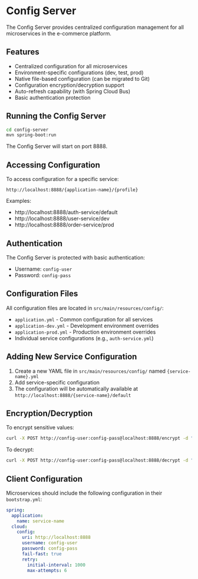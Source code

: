 # Config Server

The Config Server provides centralized configuration management for all microservices in the e-commerce platform.

## Features

- Centralized configuration for all microservices
- Environment-specific configurations (dev, test, prod)
- Native file-based configuration (can be migrated to Git)
- Configuration encryption/decryption support
- Auto-refresh capability (with Spring Cloud Bus)
- Basic authentication protection

## Running the Config Server

```bash
cd config-server
mvn spring-boot:run
```

The Config Server will start on port 8888.

## Accessing Configuration

To access configuration for a specific service:

```
http://localhost:8888/{application-name}/{profile}
```

Examples:
- http://localhost:8888/auth-service/default
- http://localhost:8888/user-service/dev
- http://localhost:8888/order-service/prod

## Authentication

The Config Server is protected with basic authentication:
- Username: `config-user`
- Password: `config-pass`

## Configuration Files

All configuration files are located in `src/main/resources/config/`:

- `application.yml` - Common configuration for all services
- `application-dev.yml` - Development environment overrides
- `application-prod.yml` - Production environment overrides
- Individual service configurations (e.g., `auth-service.yml`)

## Adding New Service Configuration

1. Create a new YAML file in `src/main/resources/config/` named `{service-name}.yml`
2. Add service-specific configuration
3. The configuration will be automatically available at `http://localhost:8888/{service-name}/default`

## Encryption/Decryption

To encrypt sensitive values:

```bash
curl -X POST http://config-user:config-pass@localhost:8888/encrypt -d "mySecretValue"
```

To decrypt:

```bash
curl -X POST http://config-user:config-pass@localhost:8888/decrypt -d "{encrypted-value}"
```

## Client Configuration

Microservices should include the following configuration in their `bootstrap.yml`:

```yaml
spring:
  application:
    name: service-name
  cloud:
    config:
      uri: http://localhost:8888
      username: config-user
      password: config-pass
      fail-fast: true
      retry:
        initial-interval: 1000
        max-attempts: 6
```
